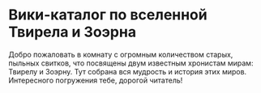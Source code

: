 # Вики-каталог по вселенной Твирела и Зоэрна

Добро пожаловать в комнату с огромным количеством старых, пыльных свитков, что посвящены двум известным хронистам мирам: Твирелу и Зоэрну. Тут собрана вся мудрость и история этих миров. Интересного погружения тебе, дорогой читатель!